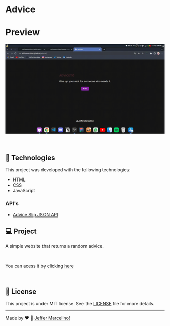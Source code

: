 # Advice

# Preview
<p>
  <img alt="Preview do Advice" src=".github/preview.gif">  
</p>
<br>

## 🚀 Technologies

This project was developed with the following technologies:
- HTML
- CSS
- JavaScript

### API's
- [Advice Slip JSON API](https://api.adviceslip.com/)


## 💻 Project

A simple website that returns a random advice.


<br>

You can acess it by clicking [here](https://jeffermarcelino.github.io/advice/)

<br>


## 📝 License

This project is under MIT license. See the [LICENSE](./LICENSE) file for more details.

---

Made by ♥ :wave: [Jeffer Marcelino!](https://github.com/JefferMarcelino/)
